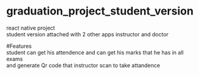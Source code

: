 # graduation_project_student_version
react native project  
student version 
attached with 2 other apps instructor and doctor

#Features  
student can get his attendence 
and can get his marks that he has in all exams  
and generate Qr code that instructor scan to take attandence


